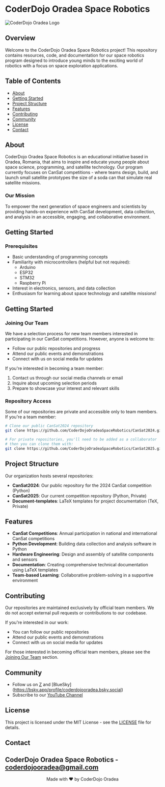 # CoderDojo Oradea Space Robotics

![CoderDojo Oradea Logo](https://via.placeholder.com/150)

## Overview

Welcome to the CoderDojo Oradea Space Robotics project! This repository contains resources, code, and documentation for our space robotics program designed to introduce young minds to the exciting world of robotics with a focus on space exploration applications.

## Table of Contents

- [About](#about)
- [Getting Started](#getting-started)
- [Project Structure](#project-structure)
- [Features](#features)
- [Contributing](#contributing)
- [Community](#community)
- [License](#license)
- [Contact](#contact)

## About

CoderDojo Oradea Space Robotics is an educational initiative based in Oradea, Romania, that aims to inspire and educate young people about space science, programming, and satellite technology. Our program currently focuses on CanSat competitions - where teams design, build, and launch small satellite prototypes the size of a soda can that simulate real satellite missions.

### Our Mission

To empower the next generation of space engineers and scientists by providing hands-on experience with CanSat development, data collection, and analysis in an accessible, engaging, and collaborative environment.

## Getting Started

### Prerequisites

- Basic understanding of programming concepts
- Familiarity with microcontrollers (helpful but not required):
  - Arduino
  - ESP32
  - STM32
  - Raspberry Pi
- Interest in electronics, sensors, and data collection
- Enthusiasm for learning about space technology and satellite missions!

## Getting Started

### Joining Our Team

We have a selection process for new team members interested in participating in our CanSat competitions. However, anyone is welcome to:

- Follow our public repositories and progress
- Attend our public events and demonstrations
- Connect with us on social media for updates

If you're interested in becoming a team member:

1. Contact us through our social media channels or email
2. Inquire about upcoming selection periods
3. Prepare to showcase your interest and relevant skills

### Repository Access

Some of our repositories are private and accessible only to team members. If you're a team member:

```bash
# Clone our public CanSat2024 repository
git clone https://github.com/CoderDojoOradeaSpaceRobotics/CanSat2024.git

# For private repositories, you'll need to be added as a collaborator
# then you can clone them with:
git clone https://github.com/CoderDojoOradeaSpaceRobotics/CanSat2025.git
```

## Project Structure

Our organization hosts several repositories:

- **CanSat2024**: Our public repository for the 2024 CanSat competition (Python)
- **CanSat2025**: Our current competition repository (Python, Private)
- **Document-templates**: LaTeX templates for project documentation (TeX, Private)

## Features

- **CanSat Competitions**: Annual participation in national and international CanSat competitions
- **Python Development**: Building data collection and analysis software in Python
- **Hardware Engineering**: Design and assembly of satellite components and sensors
- **Documentation**: Creating comprehensive technical documentation using LaTeX templates
- **Team-based Learning**: Collaborative problem-solving in a supportive environment

## Contributing

Our repositories are maintained exclusively by official team members. We do not accept external pull requests or contributions to our codebase.

If you're interested in our work:
- You can follow our public repositories
- Attend our public events and demonstrations
- Connect with us on social media for updates

For those interested in becoming official team members, please see the [Joining Our Team](#joining-our-team) section.

## Community

- Follow us on [Z](https://x.com/CoderDojoOradea) and [BlueSky] (https://bsky.app/profile/coderdojooradea.bsky.social)
- Subscribe to our [YouTube Channel](https://www.youtube.com/@coderdojooradea5947)

## License

This project is licensed under the MIT License - see the [LICENSE](LICENSE) file for details.

## Contact

CoderDojo Oradea Space Robotics - [coderdojooradea@gmail.com](mailto:coderdojooradea@gmail.com)
---

<p align="center">
  Made with ❤️ by CoderDojo Oradea
</p>

